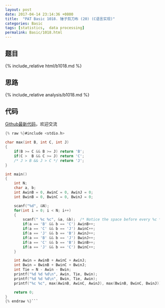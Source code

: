 ```yaml
---
layout: post
date: 2017-04-14 23:14:36 +0800
title:  "PAT Basic 1018. 锤子剪刀布 (20) (C语言实现)"
categories: Basic
tags: [statistics,  data processing]
permalink: Basic/1018.html
---
```


## 题目

{% include_relative html/b1018.md %}

## 思路

{% include_relative analysis/b1018.md %}

## 代码

[Github最新代码](https://github.com/OliverLew/PAT/blob/master/PATBasic/1018.c)，欢迎交流

```c
{% raw %}#include <stdio.h>

char max(int B, int C, int J)
{
    if(B >= C && B >= J) return 'B';
    if(C >  B && C >= J) return 'C';
    /* J > B && J > C */ return 'J';
}

int main()
{
    int N;
    char a, b;
    int AwinB = 0, AwinC = 0, AwinJ = 0;
    int BwinB = 0, BwinC = 0, BwinJ = 0;

    scanf("%d", &N);
    for(int i = 0; i < N; i++)
    {
        scanf(" %c %c", &a, &b);  /* Notice the space before every %c */
        if(a == 'B' && b == 'C') AwinB++;
        if(a == 'C' && b == 'J') AwinC++;
        if(a == 'J' && b == 'B') AwinJ++;
        if(a == 'B' && b == 'J') BwinJ++;
        if(a == 'C' && b == 'B') BwinB++;
        if(a == 'J' && b == 'C') BwinC++;
    }

    int Awin = AwinB + AwinC + AwinJ;
    int Bwin = BwinB + BwinC + BwinJ;
    int Tie = N - Awin - Bwin;
    printf("%d %d %d\n", Awin, Tie, Bwin);
    printf("%d %d %d\n", Bwin, Tie, Awin);
    printf("%c %c", max(AwinB, AwinC, AwinJ), max(BwinB, BwinC, BwinJ));

    return 0;
}
{% endraw %}```